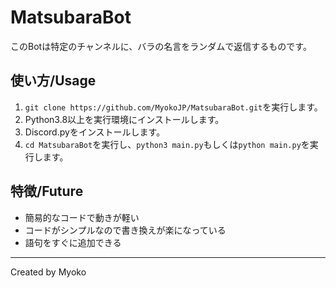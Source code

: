 # MatsubaraBot
このBotは特定のチャンネルに、バラの名言をランダムで返信するものです。

## 使い方/Usage
1. `git clone https://github.com/MyokoJP/MatsubaraBot.git`を実行します。
2. Python3.8以上を実行環境にインストールします。
3. Discord.pyをインストールします。
4. `cd MatsubaraBot`を実行し、`python3 main.py`もしくは`python main.py`を実行します。

## 特徴/Future
- 簡易的なコードで動きが軽い
- コードがシンプルなので書き換えが楽になっている
- 語句をすぐに追加できる

---
Created by Myoko
